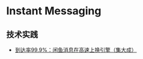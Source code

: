 Instant Messaging
===


## 技术实践

- [到达率99.9%：闲鱼消息在高速上换引擎（集大成）](https://mp.weixin.qq.com/s/lQcre4CcwF3tlPUhVEpfCg)
